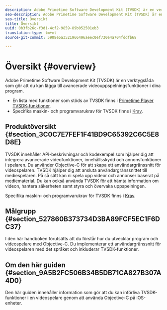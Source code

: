 ```yaml
---
description: Adobe Primetime Software Development Kit (TVSDK) är en verktygslåda som gör att du kan lägga till avancerade videouppspelningsfunktioner i dina program.
seo-description: Adobe Primetime Software Development Kit (TVSDK) är en verktygslåda som gör att du kan lägga till avancerade videouppspelningsfunktioner i dina program.
seo-title: Översikt
title: Översikt
uuid: 0b3fb26c-f3d1-4cf2-9859-89b052501eb3
translation-type: tm+mt
source-git-commit: 5908e5a3521966496aeec0ef730e4a704fddfb68

---
```



# Översikt {#overview}

Adobe Primetime Software Development Kit (TVSDK) är en verktygslåda som gör att du kan lägga till avancerade videouppspelningsfunktioner i dina program.

* En lista med funktioner som stöds av TVSDK finns i [Primetime Player TVSDK-funktioner](../c-psdk-ios-1.4-overview/c-psdk-ios-1.4-overview-of-the-player.md).
* Specifika maskin- och programvarukrav för TVSDK finns i [Krav](../c-psdk-ios-1.4-overview/c-psdk-ios-1.4-requirements.md).

## Produktöversikt {#section_3C0C7E7FEF1F41BD9C65392C6C5E8D8E}

TVSDK innehåller API-beskrivningar och kodexempel som hjälper dig att integrera avancerade videofunktioner, innehållsskydd och annonsfunktioner i spelaren. Du använder Objective-C för att skapa ett användargränssnitt för videospelaren. TVSDK hjälper dig att ansluta användargränssnittet till mediespelaren. På så sätt kan ni spela upp videor och annonser baserat på mediematerial. Du kan också använda TVSDK för att hämta information om videon, hantera säkerheten samt styra och övervaka uppspelningen.

Specifika maskin- och programvarukrav för TVSDK finns i [Krav](../c-psdk-ios-1.4-overview/c-psdk-ios-1.4-requirements.md).

## Målgrupp {#section_527860B373734D3BA89FCF5EC1F6DC37}

I den här handboken förutsätts att du förstår hur du utvecklar program och videospelare med Objective-C. Du implementerar ett användargränssnitt för videospelaren med det språket och inkluderar TVSDK-funktioner.

## Om den här guiden {#section_9A5B2FC506B34B5DB71CA827B307A4D0}

Den här guiden innehåller information som gör att du kan införliva TVSDK-funktioner i en videospelare genom att använda Objective-C på iOS-enheter.
